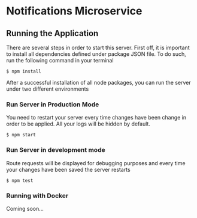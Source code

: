 # Notifications Microservice

## Running the Application

There are several steps in order to start this server. First off, it is important to install all dependencies defined under package JSON file. To do such, run the following command in your terminal

```
$ npm install
```

After a successful installation of all node packages, you can run the server under two different environments

### Run Server in Production Mode

You need to restart your server every time changes have been change in order to be applied. All your logs will be hidden by default.

```
$ npm start
```

### Run Server in development mode

Route requests will be displayed for debugging purposes and every time your changes have been saved the server restarts 

```
$ npm test
````

### Running with Docker

Coming soon... 

<!-- You can also run the API Server as a microservice by using Docker, with very few steps

Go to the same directory as Dockerfile and build an image
$ docker build -t mantis-backend .
Run the image
$ docker run -p mantis-backend
This server, unlike the previous chapter, will always run on production mode.-->
